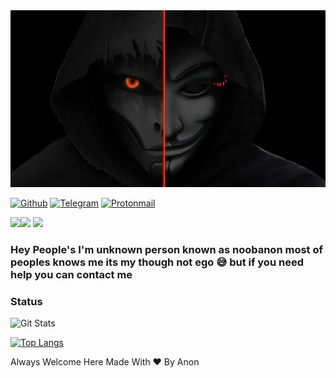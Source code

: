 <img src="https://github.com/noobanon/noobanon/blob/master/EVqprPj.jpg">

[![Github](https://img.shields.io/badge/github-%23100000.svg?&style=for-the-badge&logo=github&logoColor=white)](https://github.com/noobanon)  [![Telegram](https://img.shields.io/badge/THE%20ANON-%40NOOBANON-red)](https://t.me/noobanon) [![Protonmail](https://img.shields.io/badge/protonmail-8B89CC?&style=for-the-badge&logo=protonmail&logoColor=white)](mailto:noobanon@pm.me)

[<img src="https://img.shields.io/badge/twitter-%231DA1F2.svg?&style=for-the-badge&logo=twitter&logoColor=white" />](https://twitter.com/noobanonx)[<img src="https://img.shields.io/badge/linkedin-%230077B5.svg?&style=for-the-badge&logo=linkedin&logoColor=white" />](https://www.linkedin.com/in/noobanon/) [<img src = "https://img.shields.io/badge/instagram-%23E4405F.svg?&style=for-the-badge&logo=instagram&logoColor=white">](https://www.instagram.com/noobanon/)

 ### Hey People's I'm unknown person known as noobanon most of peoples knows me its my though not ego 😅 but if you need help you can contact me 


### Status
![Git Stats](https://github-readme-stats.vercel.app/api?username=noobanon&theme=tokyonight&show_icons=true)

[![Top Langs](https://github-readme-stats.vercel.app/api/top-langs/?username=noobanon&layout=compact)](https://github.com/noobanon/github-readme-stats)


Always Welcome Here Made With ❤ By Anon

